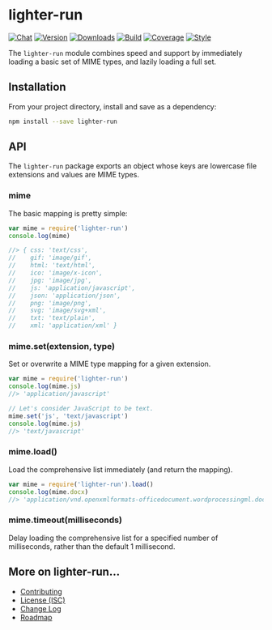 # lighter-run
[![Chat](https://badges.gitter.im/chat.svg)](//gitter.im/lighterio/public)
[![Version](https://img.shields.io/npm/v/lighter-run.svg)](//www.npmjs.com/package/lighter-run)
[![Downloads](https://img.shields.io/npm/dm/lighter-run.svg)](//www.npmjs.com/package/lighter-run)
[![Build](https://img.shields.io/travis/lighterio/lighter-run.svg)](//travis-ci.org/lighterio/lighter-run)
[![Coverage](https://img.shields.io/coveralls/lighterio/lighter-run/master.svg)](//coveralls.io/r/lighterio/lighter-run)
[![Style](https://img.shields.io/badge/code%20style-standard-brightgreen.svg)](//www.npmjs.com/package/standard)

The `lighter-run` module combines speed and support by immediately loading a
basic set of MIME types, and lazily loading a full set.

## Installation
From your project directory, install and save as a dependency:
```bash
npm install --save lighter-run
```

## API
The `lighter-run` package exports an object whose keys are lowercase file
extensions and values are MIME types.

### mime
The basic mapping is pretty simple:
```js
var mime = require('lighter-run')
console.log(mime)

//> { css: 'text/css',
//    gif: 'image/gif',
//    html: 'text/html',
//    ico: 'image/x-icon',
//    jpg: 'image/jpg',
//    js: 'application/javascript',
//    json: 'application/json',
//    png: 'image/png',
//    svg: 'image/svg+xml',
//    txt: 'text/plain',
//    xml: 'application/xml' }
```

### mime.set(extension, type)
Set or overwrite a MIME type mapping for a given extension.
```js
var mime = require('lighter-run')
console.log(mime.js)
//> 'application/javascript'

// Let's consider JavaScript to be text.
mime.set('js', 'text/javascript')
console.log(mime.js)
//> 'text/javascript'
```

### mime.load()
Load the comprehensive list immediately (and return the mapping).
```js
var mime = require('lighter-run').load()
console.log(mime.docx)
//> 'application/vnd.openxmlformats-officedocument.wordprocessingml.document'
```

### mime.timeout(milliseconds)
Delay loading the comprehensive list for a specified number of milliseconds,
rather than the default 1 millisecond.


## More on lighter-run...
* [Contributing](//github.com/lighterio/lighter-run/blob/master/CONTRIBUTING.md)
* [License (ISC)](//github.com/lighterio/lighter-run/blob/master/LICENSE.md)
* [Change Log](//github.com/lighterio/lighter-run/blob/master/CHANGELOG.md)
* [Roadmap](//github.com/lighterio/lighter-run/blob/master/ROADMAP.md)
